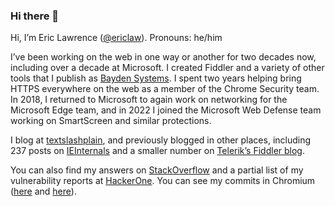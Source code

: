 ### Hi there 👋

<!--
**ericlaw1979/ericlaw1979** is a ✨ _special_ ✨ repository because its `README.md` (this file) appears on your GitHub profile.

Here are some ideas to get you started:

- 🔭 I’m currently working on ...
- 🌱 I’m currently learning ...
- 👯 I’m looking to collaborate on ...
- 🤔 I’m looking for help with ...
- 💬 Ask me about ...
- 📫 How to reach me: ...
- 😄 Pronouns: ...
- ⚡ Fun fact: ...
-->

Hi, I’m Eric Lawrence ([@ericlaw]([https://twitter.com/ericlaw/](https://mastodon.social/@Ericlaw))). Pronouns: he/him

I’ve been working on the web in one way or another for two decades now, including over a decade at Microsoft. I created Fiddler and a variety of other tools that I publish as [Bayden Systems](https://bayden.com). I spent two years helping bring HTTPS everywhere on the web as a member of the Chrome Security team. In 2018, I returned to Microsoft to again work on networking for the Microsoft Edge team, and in 2022 I joined the Microsoft Web Defense team working on SmartScreen and similar protections.

I blog at [textslashplain](https://textslashplain.com), and previously blogged in other places, including 237 posts on [IEInternals](https://blogs.msdn.microsoft.com/ieinternals) and a smaller number on [Telerik&#8217;s Fiddler blog](https://www.telerik.com/blogs/author/eric-lawrence).

You can also find my answers on [StackOverflow](https:///stackoverflow.com/users/126229/ericlaw) and a partial list of my vulnerability reports at [HackerOne](https://hackerone.com/ericlaw). You can see my commits in Chromium ([here](https://chromium-review.googlesource.com/q/owner:ericlaw%2540microsoft.com) and [here](https://chromium-review.googlesource.com/q/owner:elawrence%2540chromium.org)).
